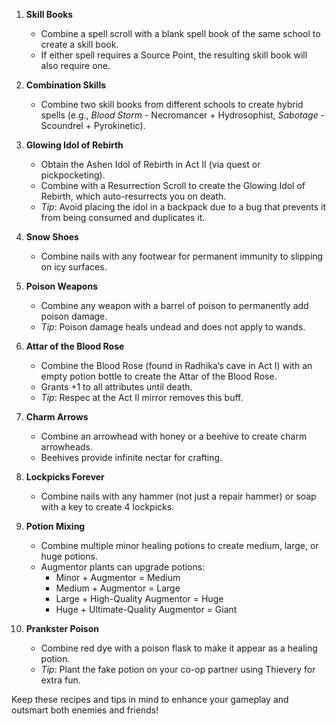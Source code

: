 1. **Skill Books**
    
    - Combine a spell scroll with a blank spell book of the same school to create a skill book.
    - If either spell requires a Source Point, the resulting skill book will also require one.
2. **Combination Skills**
    
    - Combine two skill books from different schools to create hybrid spells (e.g., _Blood Storm_ - Necromancer + Hydrosophist, _Sabotage_ - Scoundrel + Pyrokinetic).
3. **Glowing Idol of Rebirth**
    
    - Obtain the Ashen Idol of Rebirth in Act II (via quest or pickpocketing).
    - Combine with a Resurrection Scroll to create the Glowing Idol of Rebirth, which auto-resurrects you on death.
    - _Tip_: Avoid placing the idol in a backpack due to a bug that prevents it from being consumed and duplicates it.
4. **Snow Shoes**
    
    - Combine nails with any footwear for permanent immunity to slipping on icy surfaces.
5. **Poison Weapons**
    
    - Combine any weapon with a barrel of poison to permanently add poison damage.
    - _Tip_: Poison damage heals undead and does not apply to wands.
6. **Attar of the Blood Rose**
    
    - Combine the Blood Rose (found in Radhika’s cave in Act I) with an empty potion bottle to create the Attar of the Blood Rose.
    - Grants +1 to all attributes until death.
    - _Tip_: Respec at the Act II mirror removes this buff.
7. **Charm Arrows**
    
    - Combine an arrowhead with honey or a beehive to create charm arrowheads.
    - Beehives provide infinite nectar for crafting.
8. **Lockpicks Forever**
    
    - Combine nails with any hammer (not just a repair hammer) or soap with a key to create 4 lockpicks.
9. **Potion Mixing**
    
    - Combine multiple minor healing potions to create medium, large, or huge potions.
    - Augmentor plants can upgrade potions:
        - Minor + Augmentor = Medium
        - Medium + Augmentor = Large
        - Large + High-Quality Augmentor = Huge
        - Huge + Ultimate-Quality Augmentor = Giant
10. **Prankster Poison**
    
    - Combine red dye with a poison flask to make it appear as a healing potion.
    - _Tip_: Plant the fake potion on your co-op partner using Thievery for extra fun.

Keep these recipes and tips in mind to enhance your gameplay and outsmart both enemies and friends!